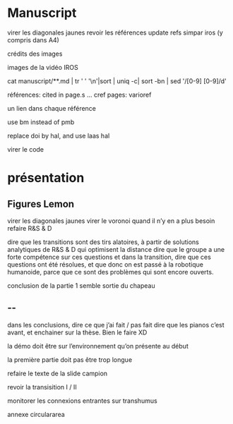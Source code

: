 # Manuscript

virer les diagonales jaunes
revoir les références
update refs simpar iros (y compris dans A4)

crédits des images

images de la vidéo IROS

cat manuscript/**.md | tr ' ' '\n'|sort | uniq -c| sort -bn | sed '/[0-9] [0-9]/d'

références: cited in page.s …
cref pages: varioref

un lien dans chaque référence

use bm instead of pmb

replace doi by hal, and use laas hal

virer le code

# présentation

## Figures Lemon

virer les diagonales jaunes
virer le voronoi quand il n’y en a plus besoin
refaire R&S & D

dire que les transitions sont des tirs alatoires, à partir de solutions analytiques de R&S & D qui optimisent la distance
dire que le groupe a une forte compétence sur ces questions
et dans la transition, dire que ces questions ont été résolues, et que donc on est passé à la robotique humanoide,
parce que ce sont des problèmes qui sont encore ouverts.

conclusion de la partie 1 semble sortie du chapeau

## --

dans les conclusions, dire ce que j’ai fait / pas fait
dire que les pianos c’est avant, et enchainer sur la thèse. Bien le faire XD

la démo doit être sur l’environnement qu’on présente au début

la première partie doit pas être trop longue

refaire le texte de la slide campion

revoir la transisition I / II

monitorer les connexions entrantes sur transhumus

annexe circulararea

